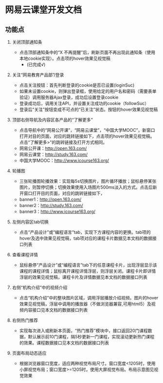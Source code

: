 # 网易云课堂开发文档

## 功能点

1. 关闭顶部通知条
    + 点击顶部通知条中的“X 不再提醒”后，刷新页面不再出现此通知条（使用本地cookie实现）。点击项的hover效果见视觉稿
        - (已完成√)

2. 关注“网易教育产品部”/登录
    + 点击关注按钮：首先判断登录的cookie是否已设置(loginSuc)
    + 如果未设置cookie，则弹出登录框，使用给定的用户名和密码（需要表单验证）调用服务器Ajax登录，成功后设置登录cookie
    + 登录成功后，调用关注API，并设置关注成功的cookie（followSuc）
    + 登录后“关注”按钮变成不可点的“已关注”状态。按钮的hover效果见视觉稿

3. 顶部右侧导航及内容区各产品的“了解更多”
    + 点击导航中的“网易公开课”，“网易云课堂”，“中国大学MOOC”，新窗口打开对目的页面，对应的跳转链接如下，点击项的hover效果见视觉稿。点击“了解更多>”的跳转链接及打开方式相同。
    + 网易公开课：http://open.163.com/
    + 网易云课堂：http://study.163.com/
    + 中国大学MOOC：http://www.icourse163.org/

4. 轮播图
    + 三张轮播图轮播效果：实现每5s切换图片，图片循环播放；鼠标悬停某张图片，则暂停切换；切换效果使用入场图片500ms淡入的方式。点击后新开窗口打开目的页面，对应的跳转链接如下，
    + banner1：http://open.163.com/
    + banner2：http://study.163.com/
    + banner3：http://www.icourse163.org/

5. 左侧内容区tab切换
    + 点击“产品设计”或“编程语言”tab，实现下方课程内容的更换。tab项的hover及选中效果见视觉稿，tab项对应的课程卡片数据见本文档的数据接口列表

6. 查看课程详情
    + 鼠标悬停“产品设计”或“编程语言”tab下的任意课程卡片，出现浮层显示该课程的课程详情；鼠标离开课程详情浮层，则浮层关闭。课程卡片即详情浮层的效果见视觉稿，课程卡片及详情数据见本文档的数据接口列表

7. 右侧“机构介绍”中的视频介绍
    + 点击“机构介绍”中的整块图片区域，调用浮层播放介绍视频。图片的hover效果见视觉稿，浮层中调用的播放器（不做浏览器兼容,可用html5）及视频内容接口见本文档的数据接口列表

8. 右侧热门推荐
    + 实现每次进入或刷新本页面，“热门推荐”模块中，接口返回20门课程数据，默认展示前10门课程，隔5秒更新一门课程，实现滚动更新热门课程的效果。课程数据接口见本文档的数据接口列表

9. 页面布局动态适应
    + 根据浏览器窗口宽度，适应两种视觉布局尺寸。窗口宽度<1205时，使用小屏视觉布局；窗口宽度>=1205时，使用大屏视觉布局。布局示意图见视觉效果
